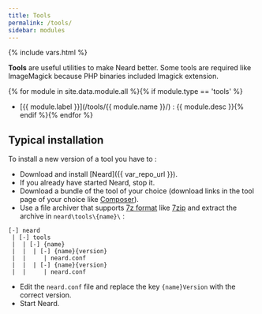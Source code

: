 ```yaml
---
title: Tools
permalink: /tools/
sidebar: modules
---
```

{% include vars.html %}

**Tools** are useful utilities to make Neard better. Some tools are required like ImageMagick because PHP binaries included Imagick extension.

{% for module in site.data.module.all %}{% if module.type == 'tools' %}
* [{{ module.label }}](/tools/{{ module.name }}/) : {{ module.desc }}{% endif %}{% endfor %}

## Typical installation

To install a new version of a tool you have to :

* Download and install [Neard]({{ var_repo_url }}).
* If you already have started Neard, stop it.
* Download a bundle of the tool of your choice (download links in the tool page of your choice like [Composer](/tools/composer/)).
* Use a file archiver that supports [7z format](http://www.7-zip.org/7z.html) like [7zip](http://www.7-zip.org/) and extract the archive in `neard\tools\{name}\` :

```text
[-] neard
 | [-] tools
 |  | [-] {name}
 |  |  | [-] {name}{version}
 |  |     | neard.conf
 |  |  | [-] {name}{version}
 |  |     | neard.conf
```

* Edit the `neard.conf` file and replace the key `{name}Version` with the correct version.
* Start Neard.